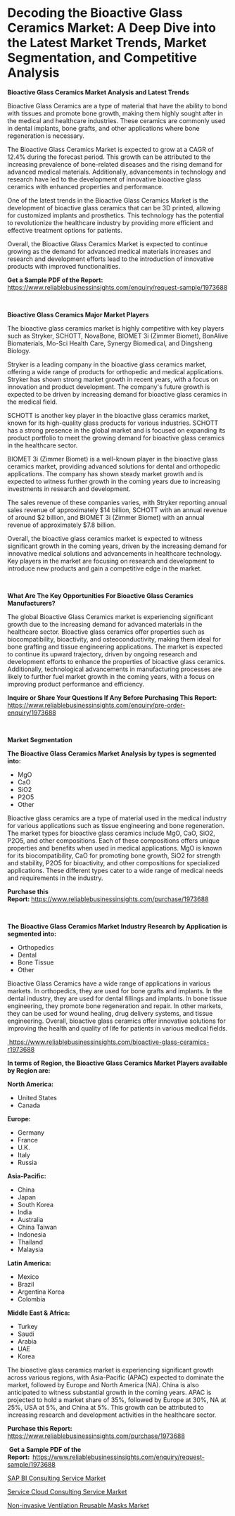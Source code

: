 <p><h1>Decoding the Bioactive Glass Ceramics Market: A Deep Dive into the Latest Market Trends, Market Segmentation, and Competitive Analysis</h1></p><p><strong>Bioactive Glass Ceramics Market Analysis and Latest Trends</strong></p>
<p><p>Bioactive Glass Ceramics are a type of material that have the ability to bond with tissues and promote bone growth, making them highly sought after in the medical and healthcare industries. These ceramics are commonly used in dental implants, bone grafts, and other applications where bone regeneration is necessary.</p><p>The Bioactive Glass Ceramics Market is expected to grow at a CAGR of 12.4% during the forecast period. This growth can be attributed to the increasing prevalence of bone-related diseases and the rising demand for advanced medical materials. Additionally, advancements in technology and research have led to the development of innovative bioactive glass ceramics with enhanced properties and performance.</p><p>One of the latest trends in the Bioactive Glass Ceramics Market is the development of bioactive glass ceramics that can be 3D printed, allowing for customized implants and prosthetics. This technology has the potential to revolutionize the healthcare industry by providing more efficient and effective treatment options for patients.</p><p>Overall, the Bioactive Glass Ceramics Market is expected to continue growing as the demand for advanced medical materials increases and research and development efforts lead to the introduction of innovative products with improved functionalities.</p></p>
<p><strong>Get a Sample PDF of the Report:&nbsp;</strong> <a href="https://www.reliablebusinessinsights.com/enquiry/request-sample/1973688">https://www.reliablebusinessinsights.com/enquiry/request-sample/1973688</a></p>
<p>&nbsp;</p>
<p><strong>Bioactive Glass Ceramics Major Market Players</strong></p>
<p><p>The bioactive glass ceramics market is highly competitive with key players such as Stryker, SCHOTT, NovaBone, BIOMET 3i (Zimmer Biomet), BonAlive Biomaterials, Mo-Sci Health Care, Synergy Biomedical, and Dingsheng Biology. </p><p>Stryker is a leading company in the bioactive glass ceramics market, offering a wide range of products for orthopedic and medical applications. Stryker has shown strong market growth in recent years, with a focus on innovation and product development. The company's future growth is expected to be driven by increasing demand for bioactive glass ceramics in the medical field.</p><p>SCHOTT is another key player in the bioactive glass ceramics market, known for its high-quality glass products for various industries. SCHOTT has a strong presence in the global market and is focused on expanding its product portfolio to meet the growing demand for bioactive glass ceramics in the healthcare sector.</p><p>BIOMET 3i (Zimmer Biomet) is a well-known player in the bioactive glass ceramics market, providing advanced solutions for dental and orthopedic applications. The company has shown steady market growth and is expected to witness further growth in the coming years due to increasing investments in research and development.</p><p>The sales revenue of these companies varies, with Stryker reporting annual sales revenue of approximately $14 billion, SCHOTT with an annual revenue of around $2 billion, and BIOMET 3i (Zimmer Biomet) with an annual revenue of approximately $7.8 billion.</p><p>Overall, the bioactive glass ceramics market is expected to witness significant growth in the coming years, driven by the increasing demand for innovative medical solutions and advancements in healthcare technology. Key players in the market are focusing on research and development to introduce new products and gain a competitive edge in the market.</p></p>
<p>&nbsp;</p>
<p><strong>What Are The Key Opportunities For Bioactive Glass Ceramics Manufacturers?</strong></p>
<p><p>The global Bioactive Glass Ceramics market is experiencing significant growth due to the increasing demand for advanced materials in the healthcare sector. Bioactive glass ceramics offer properties such as biocompatibility, bioactivity, and osteoconductivity, making them ideal for bone grafting and tissue engineering applications. The market is expected to continue its upward trajectory, driven by ongoing research and development efforts to enhance the properties of bioactive glass ceramics. Additionally, technological advancements in manufacturing processes are likely to further fuel market growth in the coming years, with a focus on improving product performance and efficiency.</p></p>
<p><strong>Inquire or Share Your Questions If Any Before Purchasing This Report:</strong> <a href="https://www.reliablebusinessinsights.com/enquiry/pre-order-enquiry/1973688">https://www.reliablebusinessinsights.com/enquiry/pre-order-enquiry/1973688</a></p>
<p>&nbsp;</p>
<p><strong>Market Segmentation</strong></p>
<p><strong>The Bioactive Glass Ceramics Market Analysis by types is segmented into:</strong></p>
<p><ul><li>MgO</li><li>CaO</li><li>SiO2</li><li>P2O5</li><li>Other</li></ul></p>
<p><p>Bioactive glass ceramics are a type of material used in the medical industry for various applications such as tissue engineering and bone regeneration. The market types for bioactive glass ceramics include MgO, CaO, SiO2, P2O5, and other compositions. Each of these compositions offers unique properties and benefits when used in medical applications. MgO is known for its biocompatibility, CaO for promoting bone growth, SiO2 for strength and stability, P2O5 for bioactivity, and other compositions for specialized applications. These different types cater to a wide range of medical needs and requirements in the industry.</p></p>
<p><strong>Purchase this Report:&nbsp;</strong><a href="https://www.reliablebusinessinsights.com/purchase/1973688">https://www.reliablebusinessinsights.com/purchase/1973688</a></p>
<p>&nbsp;</p>
<p><strong>The Bioactive Glass Ceramics Market Industry Research by Application is segmented into:</strong></p>
<p><ul><li>Orthopedics</li><li>Dental</li><li>Bone Tissue</li><li>Other</li></ul></p>
<p><p>Bioactive Glass Ceramics have a wide range of applications in various markets. In orthopedics, they are used for bone grafts and implants. In the dental industry, they are used for dental fillings and implants. In bone tissue engineering, they promote bone regeneration and repair. In other markets, they can be used for wound healing, drug delivery systems, and tissue engineering. Overall, bioactive glass ceramics offer innovative solutions for improving the health and quality of life for patients in various medical fields.</p></p>
<p><a href="https://www.reliablebusinessinsights.com/bioactive-glass-ceramics-r1973688">&nbsp;https://www.reliablebusinessinsights.com/bioactive-glass-ceramics-r1973688</a></p>
<p><strong>In terms of Region, the Bioactive Glass Ceramics Market Players available by Region are:</strong></p>
<p>
    <p> <strong> North America: </strong>
        <ul>
            <li>United States</li>
            <li>Canada</li>
        </ul>
        </p> 
    <p> <strong> Europe: </strong>
        <ul>
            <li>Germany</li>
            <li>France</li>
            <li>U.K.</li>
            <li>Italy</li>
            <li>Russia</li>
        </ul>
        </p> 
    <p> <strong> Asia-Pacific: </strong>
        <ul>
            <li>China</li>
            <li>Japan</li>
            <li>South Korea</li>
            <li>India</li>
            <li>Australia</li>
            <li>China Taiwan</li>
            <li>Indonesia</li>
            <li>Thailand</li>
            <li>Malaysia</li>
        </ul>
        </p> 
    <p> <strong> Latin America: </strong>
        <ul>
            <li>Mexico</li>
            <li>Brazil</li>
            <li>Argentina Korea</li>
            <li>Colombia</li>
        </ul>
        </p> 
    <p> <strong> Middle East & Africa: </strong>
        <ul>
            <li>Turkey</li>
            <li>Saudi</li>
            <li>Arabia</li>
            <li>UAE</li>
            <li>Korea</li>
        </ul>
    </p>
    </p>
<p><p>The bioactive glass ceramics market is experiencing significant growth across various regions, with Asia-Pacific (APAC) expected to dominate the market, followed by Europe and North America (NA). China is also anticipated to witness substantial growth in the coming years. APAC is projected to hold a market share of 35%, followed by Europe at 30%, NA at 25%, USA at 5%, and China at 5%. This growth can be attributed to increasing research and development activities in the healthcare sector.</p></p>
<p><strong>Purchase this Report: </strong><a href="https://www.reliablebusinessinsights.com/purchase/1973688">https://www.reliablebusinessinsights.com/purchase/1973688</a></p>
<p>&nbsp;<strong>Get a Sample PDF of the Report:&nbsp;&nbsp;</strong><a href="https://www.reliablebusinessinsights.com/enquiry/request-sample/1973688">https://www.reliablebusinessinsights.com/enquiry/request-sample/1973688</a></p>
<p><strong></strong></p>
<p><p><a href="https://github.com/arionmp/Market-Research-Report-List-4/blob/main/sap-bi-consulting-service-market.md">SAP BI Consulting Service Market</a></p><p><a href="https://github.com/markusgodoy/Market-Research-Report-List-4/blob/main/service-cloud-consulting-service-market.md">Service Cloud Consulting Service Market</a></p><p><a href="https://view.publitas.com/reportprime-1/global-non-invasive-ventilation-reusable-masks-market-size-share-analysis-by-product-type-by-application-by-region-forecasts-2024-2031/">Non-invasive Ventilation Reusable Masks Market</a></p></p>